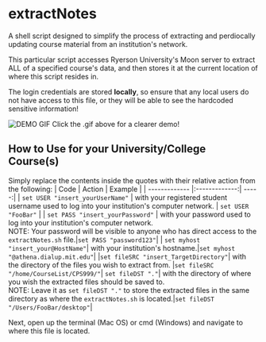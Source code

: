 # extractNotes
A shell script designed to simplify the process of extracting and perdiocally updating course material from an institution's network.

This particular script accesses Ryerson University's Moon server to extract ALL of a specified course's data, and then stores it at the current location of where this script resides in.

The login credentials are stored **locally**, so ensure that any local users do not have access to this file, or they will be able to see the hardcoded sensitive information!

![DEMO GIF](https://github.com/t10le/extractNotes/blob/main/demo.gif)
Click the .gif above for a clearer demo!


## How to Use for your University/College Course(s)
Simply replace the contents inside the quotes with their relative action from the following:
| Code        | Action           | Example  |
| ------------- |:-------------:| -----:|
| `set USER "insert_yourUserName"`   | with your registered student username used to log into your institution's computer network. | `set USER "FooBar"` |
| `set PASS "insert_yourPassword"`   | with your password used to log into your institution's computer network.<br />NOTE: Your password will be visible to anyone who has direct access to the `extractNotes.sh` file.|`set PASS "password123"`|
| `set myhost "insert_your@HostName"`| with your institution's hostname.|`set myhost "@athena.dialup.mit.edu"`|
|`set fileSRC "insert_TargetDirectory"`| with the directory of the files you wish to extract from. |`set fileSRC "/home/CourseList/CPS999/"`|
`set fileDST "."`| with the directory of where you wish the extracted files should be saved to.<br />NOTE: Leave it as `set fileDST "."` to store the extracted files in the same directory as where the `extractNotes.sh` is located.|`set fileDST "/Users/FooBar/desktop"`|

Next, open up the terminal (Mac OS) or cmd (Windows) and navigate to where this file is located.
